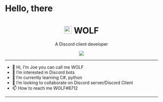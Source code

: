 # Hello, there

<h1 align="center"> <img src='https://cdn.discordapp.com/avatars/724580315481243668/c5ff2d333a2a6b4ffdc33b0882081533.png?v=1' height='25' padding='50'> WOLF</h1>

<p align="center"> A Discord client developer </p>

<p align="center">
   <img src="https://forthebadge.com/images/badges/powered-by-coffee.svg"/>
</p>

---

- 👋 Hi, I’m Joe you can call me WOLF
- 👀 I’m interested in Discord bots
- 🌱 I’m currently learning C#, python
- 💞️ I’m looking to collaborate on Discord server/Discord Client
- 📫 How to reach me WOLF#8712

---

<!---
iiBlackwolf/iiBlackwolf is a ✨ special ✨ repository because its `README.md` (this file) appears on your GitHub profile.
You can click the Preview link to take a look at your changes.
--->
